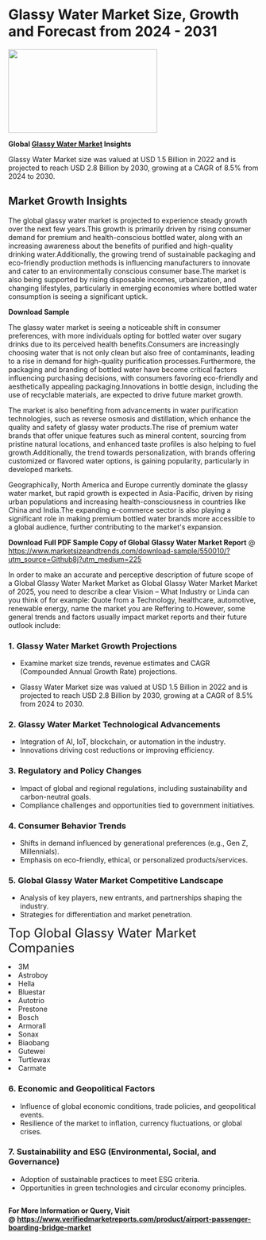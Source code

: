 <H1>Glassy Water Market Size, Growth and Forecast from 2024 - 2031</H1><img class="aligncenter size-medium wp-image-584254" src="https://thirdeyenews.in/wp-content/uploads/2024/09/Global-Market-Research-300x168.jpeg" alt="" width="300" height="168" /><p><strong>Global&nbsp;<a href="https://www.marketsizeandtrends.com/download-sample/550010/?utm_source=Github8j?utm_medium=225">Glassy Water Market</a> Insights</strong></p><p>Glassy Water Market size was valued at USD 1.5 Billion in 2022 and is projected to reach USD 2.8 Billion by 2030, growing at a CAGR of 8.5% from 2024 to 2030.</p><p><h2>Market Growth Insights</h2> <p>The global glassy water market is projected to experience steady growth over the next few years.This growth is primarily driven by rising consumer demand for premium and health-conscious bottled water, along with an increasing awareness about the benefits of purified and high-quality drinking water.Additionally, the growing trend of sustainable packaging and eco-friendly production methods is influencing manufacturers to innovate and cater to an environmentally conscious consumer base.The market is also being supported by rising disposable incomes, urbanization, and changing lifestyles, particularly in emerging economies where bottled water consumption is seeing a significant uptick.</p> <p><strong>Download Sample</strong></p> <p>The glassy water market is seeing a noticeable shift in consumer preferences, with more individuals opting for bottled water over sugary drinks due to its perceived health benefits.Consumers are increasingly choosing water that is not only clean but also free of contaminants, leading to a rise in demand for high-quality purification processes.Furthermore, the packaging and branding of bottled water have become critical factors influencing purchasing decisions, with consumers favoring eco-friendly and aesthetically appealing packaging.Innovations in bottle design, including the use of recyclable materials, are expected to drive future market growth.</p> <p>The market is also benefiting from advancements in water purification technologies, such as reverse osmosis and distillation, which enhance the quality and safety of glassy water products.The rise of premium water brands that offer unique features such as mineral content, sourcing from pristine natural locations, and enhanced taste profiles is also helping to fuel growth.Additionally, the trend towards personalization, with brands offering customized or flavored water options, is gaining popularity, particularly in developed markets.</p> <p>Geographically, North America and Europe currently dominate the glassy water market, but rapid growth is expected in Asia-Pacific, driven by rising urban populations and increasing health-consciousness in countries like China and India.The expanding e-commerce sector is also playing a significant role in making premium bottled water brands more accessible to a global audience, further contributing to the market's expansion.</p> <p><span class=""><strong>Download Full PDF Sample Copy of Global Glassy Water Market Report</strong> @ <a href="https://www.marketsizeandtrends.com/download-sample/550010/?utm_source=Github8j?utm_medium=225" target="_blank">https://www.marketsizeandtrends.com/download-sample/550010/?utm_source=Github8j?utm_medium=225</a></span></p><p>In order to make an accurate and perceptive description of future scope of a Global&nbsp;Glassy Water Market Market as Global&nbsp;Glassy Water Market Market of 2025, you need to describe a clear Vision &ndash; What Industry or Linda can you think of for example: Quote from a Technology, healthcare, automotive, renewable energy, name the market you are Reffering to.However, some general trends and factors usually impact market reports and their future outlook include:</p><h3>1.&nbsp;<strong>Glassy Water Market Growth Projections</strong></h3><ul><li>Examine market size trends, revenue estimates and CAGR (Compounded Annual Growth Rate) projections.</li><li><p>Glassy Water Market size was valued at USD 1.5 Billion in 2022 and is projected to reach USD 2.8 Billion by 2030, growing at a CAGR of 8.5% from 2024 to 2030.</p></li></ul><h3>2.&nbsp;<strong>Glassy Water Market Technological Advancements</strong></h3><ul><li>Integration of AI, IoT, blockchain, or automation in the industry.</li><li>Innovations driving cost reductions or improving efficiency.</li></ul><h3>3.&nbsp;<strong>Regulatory and Policy Changes</strong></h3><ul><li>Impact of global and regional regulations, including sustainability and carbon-neutral goals.</li><li>Compliance challenges and opportunities tied to government initiatives.</li></ul><h3>4.&nbsp;<strong>Consumer Behavior Trends</strong></h3><ul><li>Shifts in demand influenced by generational preferences (e.g., Gen Z, Millennials).</li><li>Emphasis on eco-friendly, ethical, or personalized products/services.</li></ul><h3>5.&nbsp;<strong>Global Glassy Water Market Competitive Landscape</strong></h3><ul><li>Analysis of key players, new entrants, and partnerships shaping the industry.</li><li>Strategies for differentiation and market penetration.</li></ul><p data-pm-slice="1 1 []"><span style="color: inherit; font-family: inherit; font-size: 25px;">Top Global Glassy Water Market Companies</span></p><div class="" data-test-id=""><p><li>3M</li><li> Astroboy</li><li> Hella</li><li> Bluestar</li><li> Autotrio</li><li> Prestone</li><li> Bosch</li><li> Armorall</li><li> Sonax</li><li> Biaobang</li><li> Gutewei</li><li> Turtlewax</li><li> Carmate</li></p></div><h3>6.&nbsp;<strong>Economic and Geopolitical Factors</strong></h3><ul><li>Influence of global economic conditions, trade policies, and geopolitical events.</li><li>Resilience of the market to inflation, currency fluctuations, or global crises.</li></ul><h3>7.&nbsp;<strong>Sustainability and ESG (Environmental, Social, and Governance)</strong></h3><ul><li>Adoption of sustainable practices to meet ESG criteria.</li><li>Opportunities in green technologies and circular economy principles.</li></ul><h2><strong style="font-size: 14px;">For More Information or Query, Visit @&nbsp;</strong><a style="background-color: #ffffff; font-size: 14px;" href="https://www.marketsizeandtrends.com/report/glassy-water-market/" target="_blank">https://www.verifiedmarketreports.com/product/airport-passenger-boarding-bridge-market</a></h2>